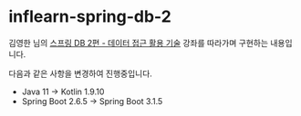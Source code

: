 # inflearn-spring-db-2

김영한 님의 [스프링 DB 2편 - 데이터 접근 활용 기술](https://inf.run/wREBZ) 강좌를 따라가며 구현하는 내용입니다.

다음과 같은 사항을 변경하여 진행중입니다.
- Java 11 → Kotlin 1.9.10
- Spring Boot 2.6.5 → Spring Boot 3.1.5
